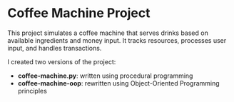 # Coffee Machine Project

This project simulates a coffee machine that serves drinks based on available ingredients and money input. It tracks resources, processes user input, and handles transactions.

I created two versions of the project:

- **coffee-machine.py**: written using procedural programming
- **coffee-machine-oop**: rewritten using Object-Oriented Programming principles
